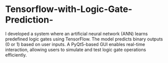 # Tensorflow-with-Logic-Gate-Prediction-
I developed a system where an artificial neural network (ANN) learns predefined logic gates using TensorFlow. The model predicts binary outputs (0 or 1) based on user inputs. A PyQt5-based GUI enables real-time interaction, allowing users to simulate and test logic gate operations efficiently.
